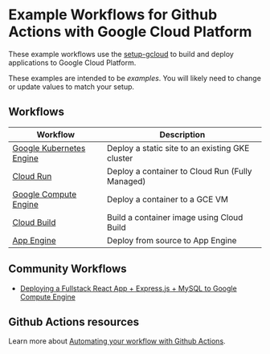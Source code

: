 # Example Workflows for Github Actions with Google Cloud Platform

These example workflows use the [setup-gcloud][action] to build and deploy applications to Google Cloud Platform.

These examples are intended to be _examples_. You will likely need to change or
update values to match your setup.

## Workflows

|           Workflow              |        Description       |
| ------------------------------- | ------------------------ |
| [Google Kubernetes Engine](gke/)| Deploy a static site to an existing GKE cluster |
| [Cloud Run](cloud-run/)         | Deploy a container to Cloud Run (Fully Managed)|
| [Google Compute Engine](gce/)   | Deploy a container to a GCE VM |
| [Cloud Build](cloud-build/)     | Build a container image using Cloud Build|
| [App Engine](gae/)              | Deploy from source to App Engine |

## Community Workflows

* [Deploying a Fullstack React App + Express.js + MySQL to Google Compute Engine](https://github.com/ZBejavu/gcloud-deploy-tutorial)

## Github Actions resources

Learn more about [Automating your workflow with Github Actions](https://help.github.com/en/actions/automating-your-workflow-with-github-actions).


[action]: https://github.com/GoogleCloudPlatform/github-actions/tree/master/setup-gcloud

